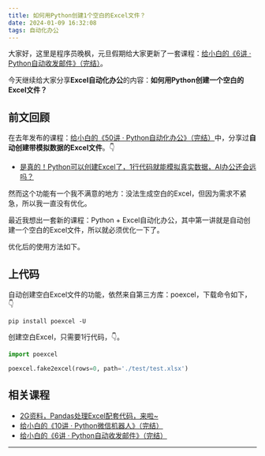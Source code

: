 ```yaml
---
title: 如何用Python创建1个空白的Excel文件？
date: 2024-01-09 16:32:08
tags: 自动化办公
---
```


大家好，这里是程序员晚枫，元旦假期给大家更新了一套课程：[给小白的《6讲 · Python自动收发邮件》（完结）](https://mp.weixin.qq.com/s/XYIVihTmBUtxGha24QJ-yg)。

今天继续给大家分享**Excel自动化办公**的内容：**如何用Python创建一个空白的Excel文件？**

## 前文回顾

在去年发布的课程：[给小白的《50讲 · Python自动化办公》（完结）](https://www.python-office.com/course/50-python-office.html)中，分享过**自动创建带模拟数据的Excel文件**。👇

- [是真的！Python可以创建Excel了，1行代码就能模拟真实数据，AI办公还会远吗？](https://www.bilibili.com/video/BV18m4y1u7Kq/?buvid=&is_story_h5=false&mid=qMItlNpUNhCu1MnTH%2FJ7Ew%3D%3D&share_medium=iphone&share_pattern=placard&share_plat=ios&share_session_id=D4F498EB-69F0-47F6-987B-8B2E41BC59E9&share_tag=s_i&spmid=united.player-video-detail.0.0&timestamp=1704814497&unique_k=lYda8Fz&vd_source=dcea3feb81b702defb6006f671564224)

然而这个功能有一个我不满意的地方：没法生成空白的Excel，但因为需求不紧急，所以我一直没有优化。

最近我想出一套新的课程：Python + Excel自动化办公，其中第一讲就是自动创建一个空白的Excel文件，所以就必须优化一下了。

优化后的使用方法如下。


## 上代码

自动创建空白Excel文件的功能，依然来自第三方库：poexcel，下载命令如下，👇

```shell
pip install poexcel -U
```

创建空白Excel，只需要1行代码，👇。

```python
import poexcel

poexcel.fake2excel(rows=0, path='./test/test.xlsx')
```

## 相关课程

- [2G资料，Pandas处理Excel配套代码，来啦~](https://mp.weixin.qq.com/s/n5b-C4ZhkhfZmlCTvepM4A)
- [给小白的《10讲 · Python微信机器人》（完结）](https://www.python-office.com/course-002/10-PyOfficeRobot/10-PyOfficeRobot.html)
- [给小白的《6讲 · Python自动收发邮件》（完结）](https://mp.weixin.qq.com/s/XYIVihTmBUtxGha24QJ-yg)

-----




